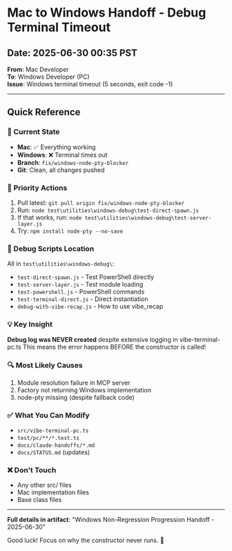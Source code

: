 # Mac to Windows Handoff - Debug Terminal Timeout

## Date: 2025-06-30 00:35 PST
**From**: Mac Developer  
**To**: Windows Developer (PC)  
**Issue**: Windows terminal timeout (5 seconds, exit code -1)

---

## Quick Reference

### 📍 Current State
- **Mac**: ✅ Everything working
- **Windows**: ❌ Terminal times out
- **Branch**: `fix/windows-node-pty-blocker`
- **Git**: Clean, all changes pushed

### 🎯 Priority Actions
1. Pull latest: `git pull origin fix/windows-node-pty-blocker`
2. Run: `node test\utilities\windows-debug\test-direct-spawn.js`
3. If that works, run: `node test\utilities\windows-debug\test-server-layer.js`
4. Try: `npm install node-pty --no-save`

### 📁 Debug Scripts Location
All in `test\utilities\windows-debug\`:
- `test-direct-spawn.js` - Test PowerShell directly
- `test-server-layer.js` - Test module loading
- `test-powershell.js` - PowerShell commands
- `test-terminal-direct.js` - Direct instantiation
- `debug-with-vibe-recap.js` - How to use vibe_recap

### 💡 Key Insight
**Debug log was NEVER created** despite extensive logging in vibe-terminal-pc.ts
This means the error happens BEFORE the constructor is called!

### 🔍 Most Likely Causes
1. Module resolution failure in MCP server
2. Factory not returning Windows implementation  
3. node-pty missing (despite fallback code)

### ✅ What You Can Modify
- `src/vibe-terminal-pc.ts`
- `test/pc/**/*.test.ts`
- `docs/claude-handoffs/*.md`
- `docs/STATUS.md` (updates)

### ❌ Don't Touch
- Any other src/ files
- Mac implementation files
- Base class files

---

**Full details in artifact**: "Windows Non-Regression Progression Handoff - 2025-06-30"

Good luck! Focus on why the constructor never runs. 🎯